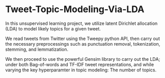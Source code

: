 # Tweet-Topic-Modeling-Via-LDA

In this unsupervised learning project, we utilize latent Dirichlet allocation (LDA) to model likely topics for a given tweet.

We read tweets from Twitter using the Tweepy python API, then carry out the necessary preprocessings such as punctuation removal, tokenization, stemming, and lemmatization.

We then proceed to use the powerful Gensim library to carry out the LDA; under both Bag-of-words and TF-IDF tweet representations, and while varying the key hyperparamter in topic modeling: The number of topics.
